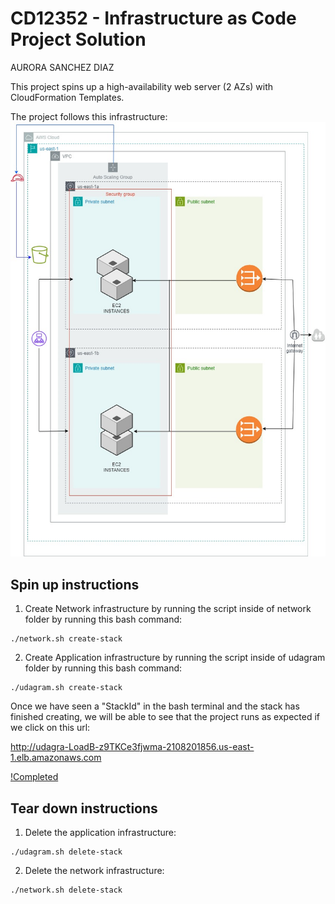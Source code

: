 # CD12352 - Infrastructure as Code Project Solution
AURORA SANCHEZ DIAZ

This project spins up a high-availability web server (2 AZs) with CloudFormation Templates. 

The project follows this infrastructure:
![diagram](diagram\CloudFormationProjectDiagram.jpg)

## Spin up instructions

1. Create Network infrastructure by running the script inside of network folder by running this bash command:

```
./network.sh create-stack
```

2. Create Application infrastructure by running the script inside of udagram folder by running this bash command:

```
./udagram.sh create-stack
```

Once we have seen a "StackId" in the bash terminal and the stack has finished creating, we will be able to see that the project runs as expected if we click on this url:

http://udagra-LoadB-z9TKCe3fjwma-2108201856.us-east-1.elb.amazonaws.com


[!Completed](screenshot/DNSresultscreenshot.png)

## Tear down instructions

1. Delete the application infrastructure:

```
./udagram.sh delete-stack
```

2. Delete the network infrastructure:

```
./network.sh delete-stack
```

